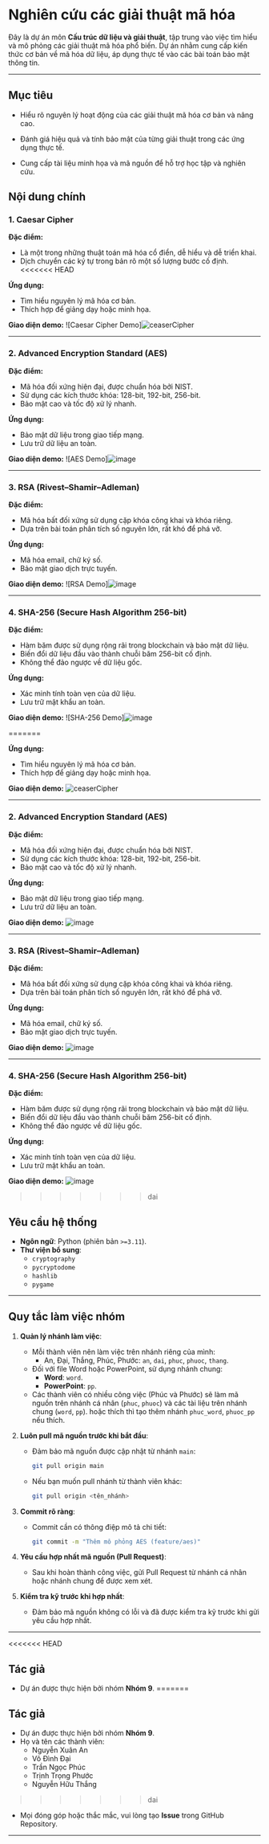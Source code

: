 # Nghiên cứu các giải thuật mã hóa

Đây là dự án môn **Cấu trúc dữ liệu và giải thuật**, tập trung vào việc tìm hiểu và mô phỏng các giải thuật mã hóa phổ biến. Dự án nhằm cung cấp kiến thức cơ bản về mã hóa dữ liệu, áp dụng thực tế vào các bài toán bảo mật thông tin.

---

## Mục tiêu

- Hiểu rõ nguyên lý hoạt động của các giải thuật mã hóa cơ bản và nâng cao.

- Đánh giá hiệu quả và tính bảo mật của từng giải thuật trong các ứng dụng thực tế.

- Cung cấp tài liệu minh họa và mã nguồn để hỗ trợ học tập và nghiên cứu.

## Nội dung chính

### 1. Caesar Cipher

**Đặc điểm:**
- Là một trong những thuật toán mã hóa cổ điển, dễ hiểu và dễ triển khai.
- Dịch chuyển các ký tự trong bản rõ một số lượng bước cố định.
<<<<<<< HEAD

**Ứng dụng:**
- Tìm hiểu nguyên lý mã hóa cơ bản.
- Thích hợp để giảng dạy hoặc minh họa.

**Giao diện demo:**
![Caesar Cipher Demo]![ceaserCipher](https://github.com/user-attachments/assets/a4b12e25-8cb7-45de-b18f-fadc286d972b)

---

### 2. Advanced Encryption Standard (AES)

**Đặc điểm:**
- Mã hóa đối xứng hiện đại, được chuẩn hóa bởi NIST.
- Sử dụng các kích thước khóa: 128-bit, 192-bit, 256-bit.
- Bảo mật cao và tốc độ xử lý nhanh.

**Ứng dụng:**
- Bảo mật dữ liệu trong giao tiếp mạng.
- Lưu trữ dữ liệu an toàn.

**Giao diện demo:**
![AES Demo]![image](https://github.com/user-attachments/assets/0eb64cc8-d14f-4d7a-b3b7-6756e07d6169)

---

### 3. RSA (Rivest–Shamir–Adleman)

**Đặc điểm:**
- Mã hóa bất đối xứng sử dụng cặp khóa công khai và khóa riêng.
- Dựa trên bài toán phân tích số nguyên lớn, rất khó để phá vỡ.

**Ứng dụng:**
- Mã hóa email, chữ ký số.
- Bảo mật giao dịch trực tuyến.

**Giao diện demo:**
![RSA Demo]![image](https://github.com/user-attachments/assets/5c1d811e-b534-4fb0-998a-93ca2e30c1a1)

---

### 4. SHA-256 (Secure Hash Algorithm 256-bit)

**Đặc điểm:**
- Hàm băm được sử dụng rộng rãi trong blockchain và bảo mật dữ liệu.
- Biến đổi dữ liệu đầu vào thành chuỗi băm 256-bit cố định.
- Không thể đảo ngược về dữ liệu gốc.

**Ứng dụng:**
- Xác minh tính toàn vẹn của dữ liệu.
- Lưu trữ mật khẩu an toàn.

**Giao diện demo:**
![SHA-256 Demo]![image](https://github.com/user-attachments/assets/08560ba6-45af-4379-96e0-392620560b31)

=======

**Ứng dụng:**
- Tìm hiểu nguyên lý mã hóa cơ bản.
- Thích hợp để giảng dạy hoặc minh họa.

**Giao diện demo:**
![ceaserCipher](https://github.com/user-attachments/assets/a4b12e25-8cb7-45de-b18f-fadc286d972b)

---

### 2. Advanced Encryption Standard (AES)

**Đặc điểm:**
- Mã hóa đối xứng hiện đại, được chuẩn hóa bởi NIST.
- Sử dụng các kích thước khóa: 128-bit, 192-bit, 256-bit.
- Bảo mật cao và tốc độ xử lý nhanh.

**Ứng dụng:**
- Bảo mật dữ liệu trong giao tiếp mạng.
- Lưu trữ dữ liệu an toàn.

**Giao diện demo:**
![image](https://github.com/user-attachments/assets/0eb64cc8-d14f-4d7a-b3b7-6756e07d6169)

---

### 3. RSA (Rivest–Shamir–Adleman)

**Đặc điểm:**
- Mã hóa bất đối xứng sử dụng cặp khóa công khai và khóa riêng.
- Dựa trên bài toán phân tích số nguyên lớn, rất khó để phá vỡ.

**Ứng dụng:**
- Mã hóa email, chữ ký số.
- Bảo mật giao dịch trực tuyến.

**Giao diện demo:**
![image](https://github.com/user-attachments/assets/5c1d811e-b534-4fb0-998a-93ca2e30c1a1)

---

### 4. SHA-256 (Secure Hash Algorithm 256-bit)

**Đặc điểm:**
- Hàm băm được sử dụng rộng rãi trong blockchain và bảo mật dữ liệu.
- Biến đổi dữ liệu đầu vào thành chuỗi băm 256-bit cố định.
- Không thể đảo ngược về dữ liệu gốc.

**Ứng dụng:**
- Xác minh tính toàn vẹn của dữ liệu.
- Lưu trữ mật khẩu an toàn.

**Giao diện demo:**
![image](https://github.com/user-attachments/assets/688e2f87-aacd-453c-a73d-ecacdcbce140)
>>>>>>> dai

## Yêu cầu hệ thống

- **Ngôn ngữ**: Python (phiên bản `>=3.11`).
- **Thư viện bổ sung**:
  - `cryptography`
  - `pycryptodome`
  - `hashlib`
  - `pygame`

---

## Quy tắc làm việc nhóm

1. **Quản lý nhánh làm việc**:
   - Mỗi thành viên nên làm việc trên nhánh riêng của mình:
     - An, Đại, Thắng, Phúc, Phước: `an`, `dai`, `phuc`, `phuoc`, `thang`.
   - Đối với file Word hoặc PowerPoint, sử dụng nhánh chung:
     - **Word**: `word`.
     - **PowerPoint**: `pp`.
   - Các thành viên có nhiều công việc (Phúc và Phước) sẽ làm mã nguồn trên nhánh cá nhân (`phuc`, `phuoc`) và các tài liệu trên nhánh chung (`word`, `pp`). hoặc thích thì tạo thêm nhánh `phuc_word`, `phuoc_pp` nếu thích.

2. **Luôn pull mã nguồn trước khi bắt đầu**:
   - Đảm bảo mã nguồn được cập nhật từ nhánh `main`:

     ```bash
     git pull origin main
     ```

   - Nếu bạn muốn pull nhánh từ thành viên khác:

     ```bash
     git pull origin <tên_nhánh>
     ```

3. **Commit rõ ràng**:
   - Commit cần có thông điệp mô tả chi tiết:

     ```bash
     git commit -m "Thêm mô phỏng AES (feature/aes)"
     ```

4. **Yêu cầu hợp nhất mã nguồn (Pull Request)**:
   - Sau khi hoàn thành công việc, gửi Pull Request từ nhánh cá nhân hoặc nhánh chung để được xem xét.

5. **Kiểm tra kỹ trước khi hợp nhất**:
   - Đảm bảo mã nguồn không có lỗi và đã được kiểm tra kỹ trước khi gửi yêu cầu hợp nhất.

---


<<<<<<< HEAD

## Tác giả

- Dự án được thực hiện bởi nhóm **Nhóm 9**.
=======
## Tác giả

- Dự án được thực hiện bởi nhóm **Nhóm 9**.
- Họ và tên các thành viên:
   - Nguyễn Xuân An
   - Võ Đình Đại
   - Trần Ngọc Phúc
   - Trịnh Trọng Phước
   - Nguyễn Hữu Thắng
>>>>>>> dai
- Mọi đóng góp hoặc thắc mắc, vui lòng tạo **Issue** trong GitHub Repository.

---